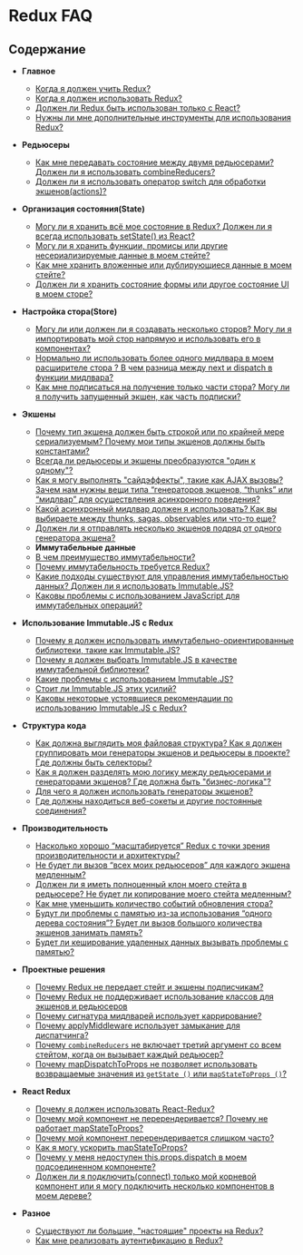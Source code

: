 # Redux FAQ

## Содержание

- **Главное**
  - [Когда я должен учить Redux?](/docs/faq/General.md#when-should-i-learn-redux)
  - [Когда я должен использовать Redux?](/docs/faq/General.md#general-when-to-use)
  - [Должен ли Redux быть использован только с React?](/docs/faq/General.md#general-only-react)
  - [Нужны ли мне дополнительные инструменты для использования Redux?](/docs/faq/General.md#general-build-tools)
- **Редьюсеры**
  - [Как мне передавать состояние между двумя редьюсерами? Должен ли я использовать combineReducers?](/docs/faq/Reducers.md#reducers-share-state)
  - [Должен ли я использовать оператор switch для обработки экшенов(actions)?](/docs/faq/Reducers.md#reducers-use-switch)
- **Организация состояния(State)**
  - [Могу ли я хранить всё мое состояние в Redux? Должен ли я всегда использовать setState() из React?](/docs/faq/OrganizingState.md#organizing-state-only-redux-state)
  - [Могу ли я хранить функции, промисы или другие несериализируемые данные в моем стейте?](/docs/faq/OrganizingState.md#organizing-state-non-serializable)
  - [Как мне хранить вложенные или дублирующиеся данные в моем стейте?](/docs/faq/OrganizingState.md#organizing-state-nested-data)
  - [Должен ли я хранить состояние формы или другое состояние UI в моем сторе?](faq/OrganizingState.md#should-i-put-form-state-or-other-ui-state-in-my-store)
- **Настройка стора(Store)**
  - [Могу ли или должен ли я создавать несколько сторов? Могу ли я импортировать мой стор напрямую и использовать его в компонентах?](/docs/faq/StoreSetup.md#store-setup-multiple-stores)
  - [Нормально ли использовать более одного мидлвара в моем расширителе стора ? В чем разница между next и dispatch в функции мидлвара?](/docs/faq/StoreSetup.md#store-setup-middleware-chains)
  - [Как мне подписаться на получение только части стора? Могу ли я получить запущенный экшен, как часть подписки?](/docs/faq/StoreSetup.md#store-setup-subscriptions)
- **Экшены**
  - [Почему тип экшена должен быть строкой или по крайней мере сериализуемым? Почему мои типы экшенов должны быть константами?](/docs/faq/Actions.md#actions-string-constants)
  - [Всегда ли редьюсеры и экшены преобразуются "один к одному"?](/docs/faq/Actions.md#actions-reducer-mappings)
  - [Как я могу выполнять "сайдэффекты", такие как AJAX вызовы? Зачем нам нужны вещи типа “генераторов экшенов, “thunks” или “мидлвар” для осуществления асинхронного поведения?](/docs/faq/Actions.md#actions-side-effects)
  - [Какой асинхронный мидлвар должен я использовать? Как вы выбираете между thunks, sagas, observables или что-то еще?](faq/Actions.md#what-async-middleware-should-i-use-how-do-you-decide-between-thunks-sagas-observables-or-something-else)
  - [Должен ли я отправлять несколько экшенов подряд от одного генератора экшена?](/docs/faq/Actions.md#actions-multiple-actions)
  - **Иммутабельные данные**
  - [В чем преимущество иммутабельности?](/docs/faq/ImmutableData.md#what-are-the-benefits-of-immutability)
  - [Почему иммутабельность требуется Redux?](/docs/faq/ImmutableData.md#why-is-immutability-required-by-redux)
  - [Какие подходы существуют для управления иммутабельностью данных? Должен ли я использовать Immutable.JS?](/docs/faq/ImmutableData.md#what-approaches-are-there-for-handling-data-immutability-do-i-have-to-use-immutable-js)
  - [Каковы проблемы с использованием JavaScript для иммутабельных операций?](/docs/faq/ImmutableData.md#what-are-the-issues-with-using-plain-javascript-for-immutable-operations)
- **Использование Immutable.JS с Redux**

  - [Почему я должен использовать иммутабельно-ориентированные библиотеки, такие как Immutable.JS?](/docs/recipes/UsingImmutableJS.md#why-should-i-use-an-immutable-focused-library-such-as-immutable-js)
  - [Почему я должен выбрать Immutable.JS в качестве иммутабельной библиотеки?](/docs/recipes/UsingImmutableJS.md#why-should-i-choose-immutable-js-as-an-immutable-library)
  - [Какие проблемы с использованием Immutable.JS?](/docs/recipes/UsingImmutableJS.md#what-are-the-issues-with-using-immutable-js)
  - [Стоит ли Immutable.JS этих усилий?](/docs/recipes/UsingImmutableJS.md#is-using-immutable-js-worth-the-effort)
  - [Каковы некоторые устоявшиеся рекомендации по использованию Immutable.JS с Redux?](/docs/recipes/UsingImmutableJS.md#what-are-some-opinionated-best-practices-for-using-immutable-js-with-redux)

- **Структура кода**
  - [Как должна выглядить моя файловая структура? Как я должен группировать мои генераторы экшенов и редьюсеры в проекте? Где должны быть селекторы?](/docs/faq/CodeStructure.md#structure-file-structure)
  - [Как я должен разделять мою логику между редьюсерами и генераторами экшенов? Где должна быть "бизнес-логика"?](/docs/faq/CodeStructure.md#structure-business-logic)
  - [Для чего я должен использовать генераторы экшенов?](/docs/faq/CodeStructure.md#why-should-i-use-action-creators)
  - [Где должны находиться веб-сокеты и другие постоянные соединения?](/docs/faq/CodeStructure.md#where-should-websockets-and-other-persistent-connections-live)
- **Производительность**
  - [Насколько хорошо “масштабируется” Redux с точки зрения производительности и архитектуры?](/docs/faq/Performance.md#performance-scaling)
  - [Не будет ли вызов “всех моих редьюсеров” для каждого экшена медленным?](/docs/faq/Performance.md#performance-all-reducers)
  - [Должен ли я иметь полноценный клон моего стейта в редьюсере? Не будет ли копирование моего стейта медленным?](/docs/faq/Performance.md#performance-clone-state)
  - [Как мне уменьшить количество событий обновления стора?](/docs/faq/Performance.md#performance-update-events)
  - [Будут ли проблемы с памятью из-за использования “одного дерева состояния”? Будет ли вызов большого количества экшенов занимать память?](/docs/faq/Performance.md#performance-state-memory)
  - [Будет ли кеширование удаленных данных вызывать проблемы с памятью?](/docs/faq/Performance.md#will-caching-remote-data-cause-memory-problems)
- **Проектные решения**
  - [Почему Redux не передает стейт и экшены подписчикам?](/docs/faq/DesignDecisions.md#why-doesnt-redux-pass-the-state-and-action-to-subscribers)
  - [Почему Redux не поддерживает использование классов для экшенов и редьюсеров](/docs/faq/DesignDecisions.md#why-doesnt-redux-support-using-classes-for-actions-and-reducers)
  - [Почему сигнатура мидлварей использует каррирование?](/docs/faq/DesignDecisions.md#why-does-the-middleware-signature-use-currying)
  - [Почему applyMiddleware использует замыкание для диспатчинга?](/docs/faq/DesignDecisions.md#why-does-applymiddleware-use-a-closure-for-dispatch)
  - [Почему `combineReducers`  не включает третий аргумент со всем стейтом, когда он вызывает каждый редьюсер?](/docs/faq/DesignDecisions.md#why-doesnt-combinereducers-include-a-third-argument-with-the-entire-state-when-it-calls-each-reducer)
  - [Почему mapDispatchToProps не позволяет использовать возвращаемые значения из `getState ()` или `mapStateToProps ()`?](/docs/faq/DesignDecisions.md#why-doesnt-mapdispatchtoprops-allow-use-of-return-values-from-getstate-or-mapstatetoprops)
- **React Redux**
  - [Почему я должен использовать React-Redux?](faq/ReactRedux.md#why-should-i-use-react-redux)
  - [Почему мой компонент не перерендеривается? Почему не работает mapStateToProps?](/docs/faq/ReactRedux.md#react-not-rerendering)
  - [Почему мой компонент перерендеривается слишком часто?](/docs/faq/ReactRedux.md#react-rendering-too-often)
  - [Как я могу ускорить mapStateToProps?](/docs/faq/ReactRedux.md#react-mapstate-speed)
  - [Почему у меня недоступен this.props.dispatch в моем подсоединенном компоненте?](/docs/faq/ReactRedux.md#react-props-dispatch)
  - [Должен ли я подключить(connect) только мой корневой компонент или я могу подключить несколько компонентов в моем дереве?](/docs/faq/ReactRedux.md#react-multiple-components)
- **Разное**
  - [Существуют ли большие, "настоящие" проекты на Redux?](/docs/faq/Miscellaneous.md#miscellaneous-real-projects)
  - [Как мне реализовать аутентификацию в Redux?](/docs/faq/Miscellaneous.md#miscellaneous-authentication)

